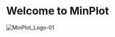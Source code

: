 # Welcome to MinPlot

![MinPlot_Logo-01](https://user-images.githubusercontent.com/87534196/200795529-582ef3af-e8d7-4705-904c-de6c37ec481a.jpg)
